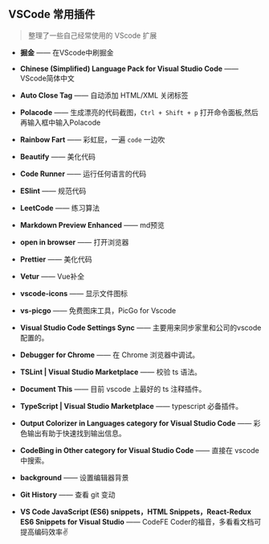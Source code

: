 ## VSCode 常用插件

> 整理了一些自己经常使用的 VScode 扩展

- **掘金** —— 在VScode中刷掘金

- **Chinese (Simplified) Language Pack for Visual Studio Code**  ——  VScode简体中文

- **Auto Close Tag**  —— 自动添加 HTML/XML 关闭标签

- **Polacode**  —— 生成漂亮的代码截图，`Ctrl + Shift + p` 打开命令面板,然后再输入框中输入Polacode

- **Rainbow Fart**  —— 彩虹屁，一遍 `code` 一边吹

- **Beautify**  —— 美化代码

- **Code Runner**  —— 运行任何语言的代码

- **ESlint**  —— 规范代码

- **LeetCode**  —— 练习算法

- **Markdown Preview Enhanced**  ——  md预览

- **open in browser**  ——  打开浏览器

- **Prettier**  —— 美化代码

- **Vetur**  ——  Vue补全

- **vscode-icons**  —— 显示文件图标

- **vs-picgo**  —— 免费图床工具，PicGo for Vscode

- **Visual Studio Code Settings Sync**  —— 主要用来同步家里和公司的vscode配置的。

- **Debugger for Chrome**  —— 在 Chrome 浏览器中调试。

- **TSLint | Visual Studio Marketplace**  —— 校验 ts 语法。

- **Document This**  —— 目前 vscode 上最好的 ts 注释插件。

- **TypeScript | Visual Studio Marketplace**  —— typescript 必备插件。

- **Output Colorizer in Languages category for Visual Studio Code**  —— 彩色输出有助于快速找到输出信息。

- **CodeBing in Other category for Visual Studio Code**  —— 直接在 vscode 中搜索。

- **background**  —— 设置编辑器背景

- **Git History**  —— 查看 git 变动

- **VS Code JavaScript (ES6) snippets，HTML Snippets，React-Redux ES6 Snippets for Visual Studio**  —— CodeFE Coder的福音，多看看文档可提高编码效率✌️

